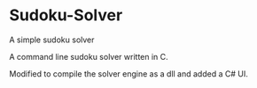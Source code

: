 # Sudoku-Solver
A simple sudoku solver

A command line sudoku solver written in C.

Modified to compile the solver engine as a dll and added a C# UI.
